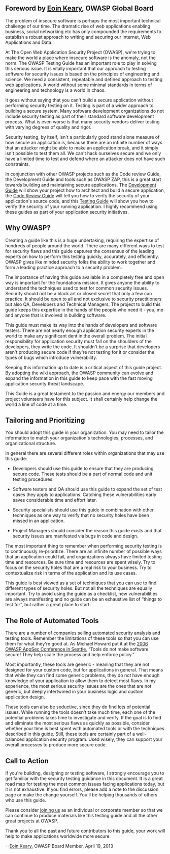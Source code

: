 Foreword by [Eoin Keary](https://www.owasp.org/index.php/Eoin_Keary), OWASP Global Board
----------------------------------------------------------------------------------------

The problem of insecure software is perhaps the most important technical challenge of our time. The dramatic rise of web applications enabling business, social networking etc has only compounded the requirements to establish a robust approach to writing and securing our Internet, Web Applications and Data.

At The Open Web Application Security Project (OWASP), we're trying to make the world a place where insecure software is the anomaly, not the norm. The OWASP Testing Guide has an important role to play in solving this serious issue. It is vitally important that our approach to testing software for security issues is based on the principles of engineering and science. We need a consistent, repeatable and defined approach to testing web applications. A world without some minimal standards in terms of engineering and technology is a world in chaos.

It goes without saying that you can't build a secure application without performing security testing on it. Testing is part of a wider approach to building a secure system. Many software development organizations do not include security testing as part of their standard software development process. What is even worse is that many security vendors deliver testing with varying degrees of quality and rigor.

Security testing, by itself, isn't a particularly good stand alone measure of how secure an application is, because there are an infinite number of ways that an attacker might be able to make an application break, and it simply isn't possible to test them all. We can't hack ourselves secure and we only have a limited time to test and defend where an attacker does not have such constraints.

In conjunction with other OWASP projects such as the Code review Guide, the Development Guide and tools such as OWASP ZAP, this is a great start towards building and maintaining secure applications. The [Development Guide](https://www.owasp.org/index.php/Building_Guide) will show your project how to architect and build a secure application, the [Code Review Guide](https://www.owasp.org/index.php/Code_Review_Guide) will tell you how to verify the security of your application's source code, and this [Testing Guide](https://www.owasp.org/index.php/OWASP_Testing_Project) will show you how to verify the security of your running application. I highly recommend using these guides as part of your application security initiatives.

Why OWASP?
----------

Creating a guide like this is a huge undertaking, requiring the expertise of hundreds of people around the world. There are many different ways to test for security flaws and this guide captures the consensus of the leading experts on how to perform this testing quickly, accurately, and efficiently. OWASP gives like minded security folks the ability to work together and form a leading practice approach to a security problem.

The importance of having this guide available in a completely free and open way is important for the foundations mission. It gives anyone the ability to understand the techniques used to test for common security issues. Security should not be a black art or closed secret that only a few can practice. It should be open to all and not exclusive to security practitioners but also QA, Developers and Technical Managers. The project to build this guide keeps this expertise in the hands of the people who need it - you, me and anyone that is involved in building software.

This guide must make its way into the hands of developers and software testers. There are not nearly enough application security experts in the world to make any significant dent in the overall problem. The initial responsibility for application security must fall on the shoulders of the developers, they write the code. It shouldn't be a surprise that developers aren't producing secure code if they're not testing for it or consider the types of bugs which introduce vulnerability.

Keeping this information up to date is a critical aspect of this guide project. By adopting the wiki approach, the OWASP community can evolve and expand the information in this guide to keep pace with the fast moving application security threat landscape.

This Guide is a great testament to the passion and energy our members and project volunteers have for this subject. It shall certainly help change the world a line of code at a time.

Tailoring and Prioritizing
--------------------------

You should adopt this guide in your organization. You may need to tailor the information to match your organization's technologies, processes, and organizational structure.

In general there are several different roles within organizations that may use this guide:

-   Developers should use this guide to ensure that they are producing secure code. These tests should be a part of normal code and unit testing procedures.

-   Software testers and QA should use this guide to expand the set of test cases they apply to applications. Catching these vulnerabilities early saves considerable time and effort later.

-   Security specialists should use this guide in combination with other techniques as one way to verify that no security holes have been missed in an application.

-   Project Managers should consider the reason this guide exists and that security issues are manifested via bugs in code and design.

The most important thing to remember when performing security testing is to continuously re-prioritize. There are an infinite number of possible ways that an application could fail, and organizations always have limited testing time and resources. Be sure time and resources are spent wisely. Try to focus on the security holes that are a real risk to your business. Try to contextualize risk in terms of the application and its use cases.

This guide is best viewed as a set of techniques that you can use to find different types of security holes. But not all the techniques are equally important. Try to avoid using the guide as a checklist, new vulnerabilities are always manifesting and no guide can be an exhaustive list of “things to test for”, but rather a great place to start.

The Role of Automated Tools
---------------------------

There are a number of companies selling automated security analysis and testing tools. Remember the limitations of these tools so that you can use them for what they're good at. As Michael Howard put it at the [2006 OWASP AppSec Conference in Seattle](https://www.owasp.org/index.php/OWASP_AppSec_Seattle_2006/Agenda), “Tools do not make software secure! They help scale the process and help enforce policy.”

Most importantly, these tools are generic - meaning that they are not designed for your custom code, but for applications in general. That means that while they can find some generic problems, they do not have enough knowledge of your application to allow them to detect most flaws. In my experience, the most serious security issues are the ones that are not generic, but deeply intertwined in your business logic and custom application design.

These tools can also be seductive, since they do find lots of potential issues. While running the tools doesn't take much time, each one of the potential problems takes time to investigate and verify. If the goal is to find and eliminate the most serious flaws as quickly as possible, consider whether your time is best spent with automated tools or with the techniques described in this guide. Still, these tools are certainly part of a well-balanced application security program. Used wisely, they can support your overall processes to produce more secure code.

Call to Action
--------------

If you're building, designing or testing software, I strongly encourage you to get familiar with the security testing guidance in this document. It is a great road map for testing the most common issues facing applications today, but it is not exhaustive. If you find errors, please add a note to the discussion page or make the change yourself. You'll be helping thousands of others who use this guide.

Please consider [joining us](https://www.owasp.org/index.php/Membership) as an individual or corporate member so that we can continue to produce materials like this testing guide and all the other great projects at OWASP.

Thank you to all the past and future contributors to this guide, your work will help to make applications worldwide more secure.

--[Eoin Keary](https://www.owasp.org/index.php/Eoin_Keary), OWASP Board Member, April 19, 2013
